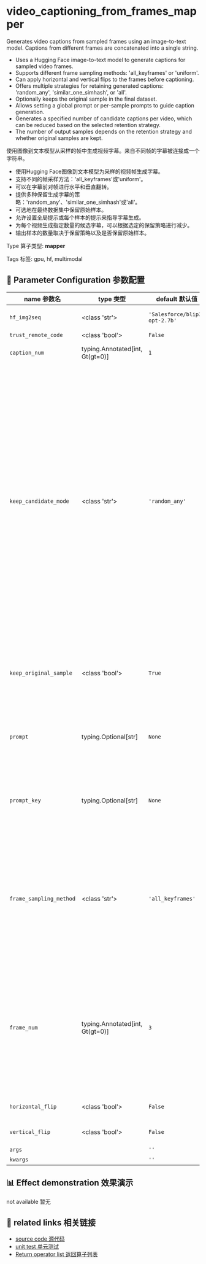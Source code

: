 # video_captioning_from_frames_mapper

Generates video captions from sampled frames using an image-to-text model. Captions from different frames are concatenated into a single string.

- Uses a Hugging Face image-to-text model to generate captions for sampled video frames.
- Supports different frame sampling methods: 'all_keyframes' or 'uniform'.
- Can apply horizontal and vertical flips to the frames before captioning.
- Offers multiple strategies for retaining generated captions: 'random_any', 'similar_one_simhash', or 'all'.
- Optionally keeps the original sample in the final dataset.
- Allows setting a global prompt or per-sample prompts to guide caption generation.
- Generates a specified number of candidate captions per video, which can be reduced based on the selected retention strategy.
- The number of output samples depends on the retention strategy and whether original samples are kept.

使用图像到文本模型从采样的帧中生成视频字幕。来自不同帧的字幕被连接成一个字符串。

- 使用Hugging Face图像到文本模型为采样的视频帧生成字幕。
- 支持不同的帧采样方法：'all_keyframes'或'uniform'。
- 可以在字幕前对帧进行水平和垂直翻转。
- 提供多种保留生成字幕的策略：'random_any'、'similar_one_simhash'或'all'。
- 可选地在最终数据集中保留原始样本。
- 允许设置全局提示或每个样本的提示来指导字幕生成。
- 为每个视频生成指定数量的候选字幕，可以根据选定的保留策略进行减少。
- 输出样本的数量取决于保留策略以及是否保留原始样本。

Type 算子类型: **mapper**

Tags 标签: gpu, hf, multimodal

## 🔧 Parameter Configuration 参数配置
| name 参数名 | type 类型 | default 默认值 | desc 说明 |
|--------|------|--------|------|
| `hf_img2seq` | <class 'str'> | `'Salesforce/blip2-opt-2.7b'` | model name on huggingface to generate caption |
| `trust_remote_code` | <class 'bool'> | `False` |  |
| `caption_num` | typing.Annotated[int, Gt(gt=0)] | `1` | how many candidate captions to generate for each video |
| `keep_candidate_mode` | <class 'str'> | `'random_any'` | retain strategy for the generated $caption_num$ candidates.      'random_any': Retain the random one from generated captions      'similar_one_simhash': Retain the generated one that is most         similar to the original caption      'all': Retain all generated captions by concatenation  Note:     This is a batched_OP, whose input and output type are     both list. Suppose there are $N$ list of input samples, whose batch     size is $b$, and denote caption_num as $M$.     The number of total samples after generation is $2Nb$ when     keep_original_sample is True and $Nb$ when keep_original_sample is     False. For 'random_any' and 'similar_one_simhash' mode,     it's $(1+M)Nb$ for 'all' mode when keep_original_sample is True     and $MNb$ when keep_original_sample is False. |
| `keep_original_sample` | <class 'bool'> | `True` | whether to keep the original sample. If it's set to False, there will be only generated captions in the final datasets and the original captions will be removed. It's True in default. |
| `prompt` | typing.Optional[str] | `None` | a string prompt to guide the generation of image-to-text model for all samples globally. It's None in default, which means no prompt provided. |
| `prompt_key` | typing.Optional[str] | `None` | the key name of fields in samples to store prompts for each sample. It's used for set different prompts for different samples. If it's none, use prompt in parameter "prompt". It's None in default. |
| `frame_sampling_method` | <class 'str'> | `'all_keyframes'` | sampling method of extracting frame videos from the videos. Should be one of ["all_keyframes", "uniform"]. The former one extracts all key frames (the number of which depends on the duration of the video) and the latter one extract specified number of frames uniformly from the video. Default: "all_keyframes". |
| `frame_num` | typing.Annotated[int, Gt(gt=0)] | `3` | the number of frames to be extracted uniformly from the video. Only works when frame_sampling_method is "uniform". If it's 1, only the middle frame will be extracted. If it's 2, only the first and the last frames will be extracted. If it's larger than 2, in addition to the first and the last frames, other frames will be extracted uniformly within the video duration. |
| `horizontal_flip` | <class 'bool'> | `False` | flip frame video horizontally (left to right). |
| `vertical_flip` | <class 'bool'> | `False` | flip frame video vertically (top to bottom). |
| `args` |  | `''` | extra args |
| `kwargs` |  | `''` | extra args |

## 📊 Effect demonstration 效果演示
not available 暂无

## 🔗 related links 相关链接
- [source code 源代码](../../../data_juicer/ops/mapper/video_captioning_from_frames_mapper.py)
- [unit test 单元测试](../../../tests/ops/mapper/test_video_captioning_from_frames_mapper.py)
- [Return operator list 返回算子列表](../../Operators.md)